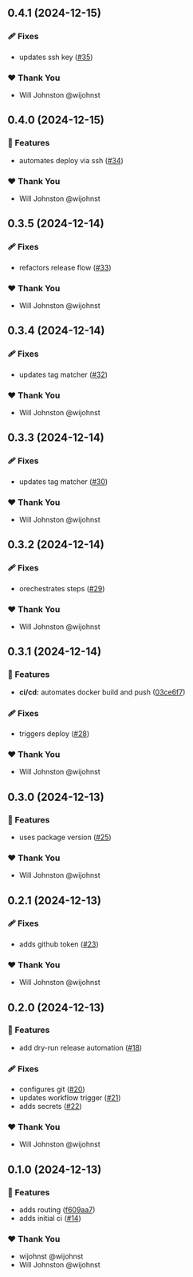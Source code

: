 ## 0.4.1 (2024-12-15)

### 🩹 Fixes

- updates ssh key ([#35](https://github.com/wijohnst/wjt/pull/35))

### ❤️ Thank You

- Will Johnston @wijohnst

## 0.4.0 (2024-12-15)

### 🚀 Features

- automates deploy via ssh ([#34](https://github.com/wijohnst/wjt/pull/34))

### ❤️ Thank You

- Will Johnston @wijohnst

## 0.3.5 (2024-12-14)

### 🩹 Fixes

- refactors release flow ([#33](https://github.com/wijohnst/wjt/pull/33))

### ❤️ Thank You

- Will Johnston @wijohnst

## 0.3.4 (2024-12-14)

### 🩹 Fixes

- updates tag matcher ([#32](https://github.com/wijohnst/wjt/pull/32))

### ❤️ Thank You

- Will Johnston @wijohnst

## 0.3.3 (2024-12-14)

### 🩹 Fixes

- updates tag matcher ([#30](https://github.com/wijohnst/wjt/pull/30))

### ❤️ Thank You

- Will Johnston @wijohnst

## 0.3.2 (2024-12-14)

### 🩹 Fixes

- orechestrates steps ([#29](https://github.com/wijohnst/wjt/pull/29))

### ❤️ Thank You

- Will Johnston @wijohnst

## 0.3.1 (2024-12-14)

### 🚀 Features

- **ci/cd:** automates docker build and push ([03ce6f7](https://github.com/wijohnst/wjt/commit/03ce6f7))

### 🩹 Fixes

- triggers deploy ([#28](https://github.com/wijohnst/wjt/pull/28))

### ❤️ Thank You

- Will Johnston @wijohnst

## 0.3.0 (2024-12-13)

### 🚀 Features

- uses package version ([#25](https://github.com/wijohnst/wjt/pull/25))

### ❤️ Thank You

- Will Johnston @wijohnst

## 0.2.1 (2024-12-13)

### 🩹 Fixes

- adds github token ([#23](https://github.com/wijohnst/wjt/pull/23))

### ❤️ Thank You

- Will Johnston @wijohnst

## 0.2.0 (2024-12-13)

### 🚀 Features

- add dry-run release automation ([#18](https://github.com/wijohnst/wjt/pull/18))

### 🩹 Fixes

- configures git ([#20](https://github.com/wijohnst/wjt/pull/20))
- updates workflow trigger ([#21](https://github.com/wijohnst/wjt/pull/21))
- adds secrets ([#22](https://github.com/wijohnst/wjt/pull/22))

### ❤️ Thank You

- Will Johnston @wijohnst

## 0.1.0 (2024-12-13)

### 🚀 Features

- adds routing ([f609aa7](https://github.com/wijohnst/wjt/commit/f609aa7))
- adds initial ci ([#14](https://github.com/wijohnst/wjt/pull/14))

### ❤️ Thank You

- wijohnst @wijohnst
- Will Johnston @wijohnst